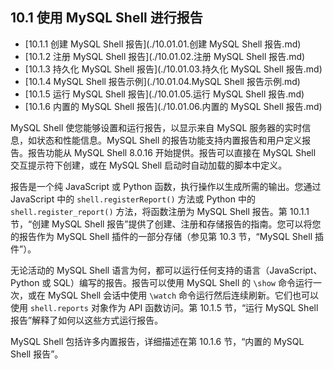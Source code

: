 ## 10.1 使用 MySQL Shell 进行报告

- [10.1.1 创建 MySQL Shell 报告](./10.01.01.创建 MySQL Shell 报告.md)
- [10.1.2 注册 MySQL Shell 报告](./10.01.02.注册 MySQL Shell 报告.md)
- [10.1.3 持久化 MySQL Shell 报告](./10.01.03.持久化 MySQL Shell 报告.md)
- [10.1.4 MySQL Shell 报告示例](./10.01.04.MySQL Shell 报告示例.md)
- [10.1.5 运行 MySQL Shell 报告](./10.01.05.运行 MySQL Shell 报告.md)
- [10.1.6 内置的 MySQL Shell 报告](./10.01.06.内置的 MySQL Shell 报告.md)

MySQL Shell 使您能够设置和运行报告，以显示来自 MySQL 服务器的实时信息，如状态和性能信息。MySQL Shell 的报告功能支持内置报告和用户定义报告。报告功能从 MySQL Shell 8.0.16 开始提供。报告可以直接在 MySQL Shell 交互提示符下创建，或在 MySQL Shell 启动时自动加载的脚本中定义。

报告是一个纯 JavaScript 或 Python 函数，执行操作以生成所需的输出。您通过 JavaScript 中的 `shell.registerReport()` 方法或 Python 中的 `shell.register_report()` 方法，将函数注册为 MySQL Shell 报告。第 10.1.1 节，“创建 MySQL Shell 报告”提供了创建、注册和存储报告的指南。您可以将您的报告作为 MySQL Shell 插件的一部分存储（参见第 10.3 节，“MySQL Shell 插件”）。

无论活动的 MySQL Shell 语言为何，都可以运行任何支持的语言（JavaScript、Python 或 SQL）编写的报告。报告可以使用 MySQL Shell 的 `\show` 命令运行一次，或在 MySQL Shell 会话中使用 `\watch` 命令运行然后连续刷新。它们也可以使用 `shell.reports` 对象作为 API 函数访问。第 10.1.5 节，“运行 MySQL Shell 报告”解释了如何以这些方式运行报告。

MySQL Shell 包括许多内置报告，详细描述在第 10.1.6 节，“内置的 MySQL Shell 报告”。